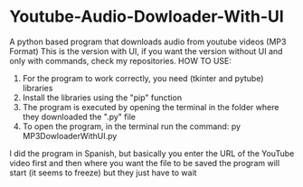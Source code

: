 # Youtube-Audio-Dowloader-With-UI
A python based program that downloads audio from youtube videos (MP3 Format)
This is the version with UI, if you want the version without UI and only with commands, check my repositories.
HOW TO USE:
1) For the program to work correctly, you need (tkinter and pytube) libraries
2) Install the libraries using the "pip" function
3) The program is executed by opening the terminal in the folder where they downloaded the ".py" file
4) To open the program, in the terminal run the command:  py MP3DowloaderWithUI.py

I did the program in Spanish, but basically you enter the URL of the YouTube video first and then where you want the file to be saved
the program will start (it seems to freeze) but they just have to wait

